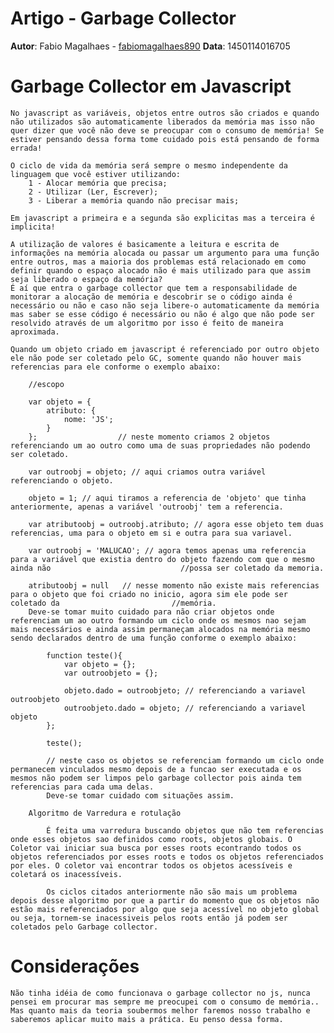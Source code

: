 # Artigo - Garbage Collector
**Autor**: Fabio Magalhaes - [fabiomagalhaes890](https://github.com/fabiomagalhaes890)
**Data**: 1450114016705

# Garbage Collector em Javascript

	No javascript as variáveis, objetos entre outros são criados e quando não utilizados são automaticamente liberados da memória mas isso não quer dizer que você não deve se preocupar com o consumo de memória! Se estiver pensando dessa forma tome cuidado pois está pensando de forma errada!

	O ciclo de vida da memória será sempre o mesmo independente da linguagem que você estiver utilizando:
		1 - Alocar memória que precisa;
		2 - Utilizar (Ler, Escrever);
		3 - Liberar a memória quando não precisar mais;

	Em javascript a primeira e a segunda são explicitas mas a terceira é implicita!

	A utilização de valores é basicamente a leitura e escrita de informações na memória alocada ou passar um argumento para uma função entre outros, mas a maioria dos problemas está relacionado em como definir quando o espaço alocado não é mais utilizado para que assim seja liberado o espaço da memória?
	É aí que entra o garbage collector que tem a responsabilidade de monitorar a alocação de memória e descobrir se o código ainda é necessário ou não e caso não seja libere-o automaticamente da memória mas saber se esse código é necessário ou não é algo que não pode ser resolvido através de um algoritmo por isso é feito de maneira aproximada.

	Quando um objeto criado em javascript é referenciado por outro objeto ele não pode ser coletado pelo GC, somente quando não houver mais referencias para ele conforme o exemplo abaixo:

		//escopo

		var objeto = {
			atributo: {
				nome: 'JS';
			}
		};					// neste momento criamos 2 objetos referenciando um ao outro como uma de suas propriedades não podendo ser coletado.

		var outroobj = objeto; // aqui criamos outra variável referenciando o objeto.

		objeto = 1;	// aqui tiramos a referencia de 'objeto' que tinha anteriormente, apenas a variável 'outroobj' tem a referencia.

		var atributoobj = outroobj.atributo; // agora esse objeto tem duas referencias, uma para o objeto em si e outra para sua variavel.

		var outroobj = 'MALUCAO'; // agora temos apenas uma referencia para a variável que existia dentro do objeto fazendo com que o mesmo ainda não 							  //possa ser coletado da memoria.

		atributoobj = null   // nesse momento não existe mais referencias para o objeto que foi criado no inicio, agora sim ele pode ser coletado da 						 //memória.
		Deve-se tomar muito cuidado para não criar objetos onde referenciam um ao outro formando um ciclo onde os mesmos nao sejam mais necessários e ainda assim permaneçam alocados na memória mesmo sendo declarados dentro de uma função conforme o exemplo abaixo:

			function teste(){
				var objeto = {};
				var outroobjeto = {};
				
				objeto.dado = outroobjeto; // referenciando a variavel outroobjeto
				outroobjeto.dado = objeto; // referenciando a variavel objeto
			};

			teste();

			// neste caso os objetos se referenciam formando um ciclo onde permanecem vinculados mesmo depois de a funcao ser executada e os mesmos não podem ser limpos pelo garbage collector pois ainda tem referencias para cada uma delas.
			Deve-se tomar cuidado com situações assim.

		Algoritmo de Varredura e rotulação

			É feita uma varredura buscando objetos que não tem referencias  onde esses objetos sao definidos como roots, objetos globais. O Coletor vai iniciar sua busca por esses roots econtrando todos os objetos referenciados por esses roots e todos os objetos referenciados por eles. O coletor vai encontrar todos os objetos acessíveis e coletará os inacessíveis. 

			Os ciclos citados anteriormente não são mais um problema depois desse algoritmo por que a partir do momento que os objetos não estão mais referenciados por algo que seja acessível no objeto global ou seja, tornem-se inacessiveis pelos roots então já podem ser coletados pelo Garbage collector.

# Considerações
	
	Não tinha idéia de como funcionava o garbage collector no js, nunca pensei em procurar mas sempre me preocupei com o consumo de memória.. Mas quanto mais da teoria soubermos melhor faremos nosso trabalho e saberemos aplicar muito mais a prática. Eu penso dessa forma.